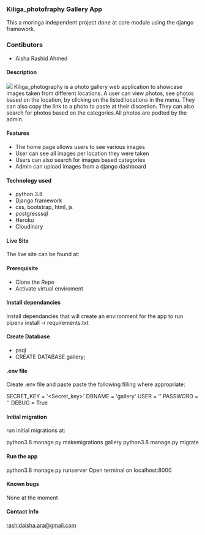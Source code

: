 ### Kiliga_photofraphy Gallery App
This a moringa independent project done at core module using the django framework.

### Contibutors

- Aisha Rashid Ahmed

#### Description

<img src = "picha/static/images/Screenshot from 2021-10-11 19-45-13.png" >
Kiliga_photography is a photo gallery web application to showcase images taken from different locations. A user can view photos, see photos based on the location, by clicking on the listed locations in the menu. They can also copy the link to a photo to paste at their discretion. They can also search for photos based on the categories.All photos are podted by the admin.

#### Features
* The home page allows users to see various images
* User can see all images per location they were taken
* Users can also search for images based categories
* Admin can upload images from a django dashboard


#### Technology used
- python 3.8
- Django framework
- css, bootstrap, html, js
- postgresssql
- Heroku
- Cloudinary

#### Live Site
The live site can be found at: 


#### Prerequisite

* Clone the Repo
* Activate virtual enviroment

#### Install dependancies
Install dependancies that will create an environment for the app to run pipenv install -r requirements.txt

#### Create Database
* psql
* CREATE DATABASE gallery;

#### .env file

Create .env file and paste paste the following filling where appropriate:

SECRET_KEY = '<Secret_key>'
DBNAME = 'gallery'
USER = '<Username>'
PASSWORD = '<password>'
DEBUG = True

#### Initial migration
 run initial migrations at:

python3.8 manage.py makemigrations gallery
python3.8 manage.py migrate

#### Run the app

python3.8 manage.py runserver
Open terminal on localhost:8000

#### Known bugs
None at the moment

#### Contact Info

rashidaisha.ara@gmail.com

